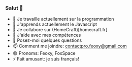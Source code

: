 ### Salut 👋

- 🔭 Je travaille actuellement sur la programmation
- 🌱 J'apprends actuellement le Javascript
- 👯 Je collabore sur (HomeCraft)[homecraft.fr]
- 🤔 J'aide avec mes compétences
- 💬 Posez-moi quelques questions
- 📫 Comment me joindre: contactpro.feoxy@gmail.com
- 😄 Pronoms: Feoxy, FoxSpace
- ⚡ Fait amusant: je suis français!

